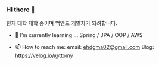 ### Hi there 👋

현재 대학 재학 중이며 백엔드 개발자가 되려합니다.

- 🌱 I’m currently learning ...
Spring / JPA / OOP / AWS 

- 📫 How to reach me: 
email: ehdgma02@gmail.com
Blog: https://velog.io/@ttomy


